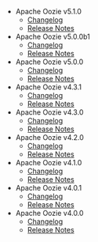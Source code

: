 
<!---
# Licensed to the Apache Software Foundation (ASF) under one
# or more contributor license agreements.  See the NOTICE file
# distributed with this work for additional information
# regarding copyright ownership.  The ASF licenses this file
# to you under the Apache License, Version 2.0 (the
# "License"); you may not use this file except in compliance
# with the License.  You may obtain a copy of the License at
#
#     http://www.apache.org/licenses/LICENSE-2.0
#
# Unless required by applicable law or agreed to in writing, software
# distributed under the License is distributed on an "AS IS" BASIS,
# WITHOUT WARRANTIES OR CONDITIONS OF ANY KIND, either express or implied.
# See the License for the specific language governing permissions and
# limitations under the License.
-->
* Apache Oozie v5.1.0
    * [Changelog](5.1.0/CHANGELOG.5.1.0.md)
    * [Release Notes](5.1.0/RELEASENOTES.5.1.0.md)
* Apache Oozie v5.0.0b1
    * [Changelog](5.0.0b1/CHANGELOG.5.0.0b1.md)
    * [Release Notes](5.0.0b1/RELEASENOTES.5.0.0b1.md)
* Apache Oozie v5.0.0
    * [Changelog](5.0.0/CHANGELOG.5.0.0.md)
    * [Release Notes](5.0.0/RELEASENOTES.5.0.0.md)
* Apache Oozie v4.3.1
    * [Changelog](4.3.1/CHANGELOG.4.3.1.md)
    * [Release Notes](4.3.1/RELEASENOTES.4.3.1.md)
* Apache Oozie v4.3.0
    * [Changelog](4.3.0/CHANGELOG.4.3.0.md)
    * [Release Notes](4.3.0/RELEASENOTES.4.3.0.md)
* Apache Oozie v4.2.0
    * [Changelog](4.2.0/CHANGELOG.4.2.0.md)
    * [Release Notes](4.2.0/RELEASENOTES.4.2.0.md)
* Apache Oozie v4.1.0
    * [Changelog](4.1.0/CHANGELOG.4.1.0.md)
    * [Release Notes](4.1.0/RELEASENOTES.4.1.0.md)
* Apache Oozie v4.0.1
    * [Changelog](4.0.1/CHANGELOG.4.0.1.md)
    * [Release Notes](4.0.1/RELEASENOTES.4.0.1.md)
* Apache Oozie v4.0.0
    * [Changelog](4.0.0/CHANGELOG.4.0.0.md)
    * [Release Notes](4.0.0/RELEASENOTES.4.0.0.md)

